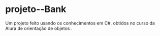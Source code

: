 # projeto--Bank
Um projeto feito usando os conhecimentos em C#, obtidos no curso da Alura de orientação de objetos
.
